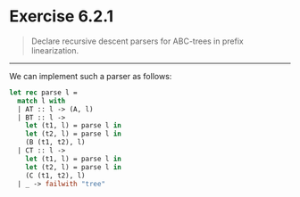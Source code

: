 # Exercise 6.2.1

> Declare recursive descent parsers for ABC-trees in prefix linearization.

---

We can implement such a parser as follows:
```ocaml
let rec parse l =
  match l with
  | AT :: l -> (A, l)
  | BT :: l ->
    let (t1, l) = parse l in
    let (t2, l) = parse l in
    (B (t1, t2), l)
  | CT :: l ->
    let (t1, l) = parse l in
    let (t2, l) = parse l in
    (C (t1, t2), l)
  | _ -> failwith "tree"
```
